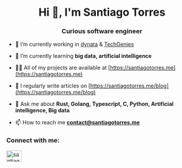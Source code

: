 <h1 align="center">Hi 👋, I'm Santiago Torres</h1>
<h3 align="center">Curious software engineer</h3>


- 🔭 I’m currently working in [dynata](https://github.com/dynata) & [TechGenies](https://techgenies.com/)

- 🌱 I’m currently learning **big data, artificial intelligence**

- 👨‍💻 All of my projects are available at [https://santiagotorres.me](https://santiagotorres.me)

- 📝 I regularly write articles on [https://santiagotorres.me/blog](https://santiagotorres.me/blog)

- 💬 Ask me about **Rust, Golang, Typescript, C, Python, Artificial intelligence, Big data**

- 📫 How to reach me **contact@santiagotorres.me**

<h3 align="left">Connect with me:</h3>
<p align="left">
<a href="https://linkedin.com/in/santiago-torres-621632216" target="blank"><img align="center" src="https://raw.githubusercontent.com/rahuldkjain/github-profile-readme-generator/master/src/images/icons/Social/linked-in-alt.svg" alt="santiago-torres-621632216" height="30" width="40" /></a>
</p>
